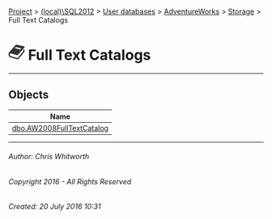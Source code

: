 #### 

[Project](../../../../../index.md) > [(local)\\SQL2012](../../../../index.md) > [User databases](../../../index.md) > [AdventureWorks](../../index.md) > [Storage](../index.md) > Full Text Catalogs

# ![Full Text Catalogs](../../../../../Images/FullTextCatalog32.png) Full Text Catalogs

---

## <a name="#objects"></a>Objects

| Name |
|---|
| [dbo.AW2008FullTextCatalog](AW2008FullTextCatalog.md) |


---

###### Author:  Chris Whitworth

###### Copyright 2016 - All Rights Reserved

###### Created: 20 July 2016 10:31


